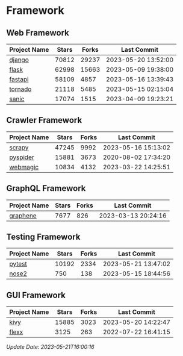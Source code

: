 # Framework

## Web Framework
| Project Name | Stars | Forks | Last Commit |
| ------------ | ----- | ----- | ----------- |
| [django](https://github.com/django/django) | 70812 | 29237 | 2023-05-20 13:52:00 |
| [flask](https://github.com/pallets/flask) | 62998 | 15663 | 2023-05-09 19:38:00 |
| [fastapi](https://github.com/tiangolo/fastapi) | 58109 | 4857 | 2023-05-16 13:39:43 |
| [tornado](https://github.com/tornadoweb/tornado) | 21118 | 5485 | 2023-05-15 02:15:04 |
| [sanic](https://github.com/sanic-org/sanic) | 17074 | 1515 | 2023-04-09 19:23:21 |

## Crawler Framework
| Project Name | Stars | Forks | Last Commit |
| ------------ | ----- | ----- | ----------- |
| [scrapy](https://github.com/scrapy/scrapy) | 47245 | 9992 | 2023-05-16 15:13:02 |
| [pyspider](https://github.com/binux/pyspider) | 15881 | 3673 | 2020-08-02 17:34:20 |
| [webmagic](https://github.com/code4craft/webmagic) | 10834 | 4132 | 2023-03-22 14:25:51 |

## GraphQL Framework
| Project Name | Stars | Forks | Last Commit |
| ------------ | ----- | ----- | ----------- |
| [graphene](https://github.com/graphql-python/graphene) | 7677 | 826 | 2023-03-13 20:24:16 |

## Testing Framework
| Project Name | Stars | Forks | Last Commit |
| ------------ | ----- | ----- | ----------- |
| [pytest](https://github.com/pytest-dev/pytest) | 10192 | 2334 | 2023-05-21 13:47:02 |
| [nose2](https://github.com/nose-devs/nose2) | 750 | 138 | 2023-05-15 18:44:56 |

## GUI Framework
| Project Name | Stars | Forks | Last Commit |
| ------------ | ----- | ----- | ----------- |
| [kivy](https://github.com/kivy/kivy) | 15885 | 3023 | 2023-05-20 14:22:47 |
| [flexx](https://github.com/flexxui/flexx) | 3125 | 263 | 2022-07-22 16:41:15 |

*Update Date: 2023-05-21T16:00:16*